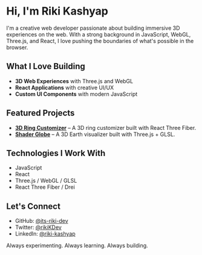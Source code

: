 # Hi, I'm Riki Kashyap

I'm a creative web developer passionate about building immersive 3D experiences on the web. With a strong background in JavaScript, WebGL, Three.js, and React, I love pushing the boundaries of what's possible in the browser.

## What I Love Building
- **3D Web Experiences** with Three.js and WebGL
- **React Applications** with creative UI/UX
- **Custom UI Components** with modern JavaScript

## Featured Projects
- [**3D Ring Customizer**](https://github.com/its-riki-dev/ring-customizer) – A 3D ring customizer built with React Three Fiber.
- [**Shader Globe**](https://github.com/its-riki-dev/shader-globe) – A 3D Earth visualizer built with Three.js + GLSL.

## Technologies I Work With
- JavaScript
- React
- Three.js / WebGL / GLSL
- React Three Fiber / Drei

## Let's Connect
- GitHub: [@its-riki-dev](https://github.com/its-riki-dev)
- Twitter: [@rikiKDev](https://www.x.com/rikiKDev)
- LinkedIn: [@riki-kashyap](https://www.linkedin.com/in/riki-kashyap)

Always experimenting. Always learning. Always building.
